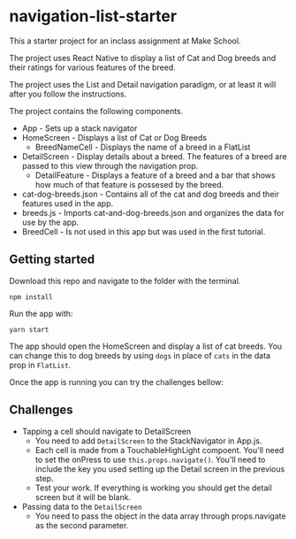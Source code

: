 # navigation-list-starter

This a starter project for an inclass assignment at Make School. 

The project uses React Native to display a list of Cat and Dog breeds and their ratings for various features of the breed. 

The project uses the List and Detail navigation paradigm, or at least it will after you follow the instructions. 

The project contains the following components. 

- App - Sets up a stack navigator
- HomeScreen - Displays a list of Cat or Dog Breeds
  - BreedNameCell - Displays the name of a breed in a FlatList 
- DetailScreen - Display details about a breed. The features of a breed are passed to this view through the navigation prop. 
  - DetailFeature - Displays a feature of a breed and a bar that shows how much of that feature is possesed by the breed. 
- cat-dog-breeds.json - Contains all of the cat and dog breeds and their features used in the app. 
- breeds.js - Imports cat-and-dog-breeds.json and organizes the data for use by the app.
- BreedCell - Is not used in this app but was used in the first tutorial. 

## Getting started 

Download this repo and navigate to the folder with the terminal. 

`npm install`

Run the app with: 

`yarn start`

The app should open the HomeScreen and display a list of cat breeds. You can change this to dog breeds by using `dogs` in place of `cats` in the data prop in `FlatList`.

Once the app is running you can try the challenges bellow:

## Challenges 

- Tapping a cell should navigate to DetailScreen
  - You need to add `DetailScreen` to the StackNavigator in App.js. 
  - Each cell is made from a TouchableHighLight compoent. You'll need to set the onPress to use `this.props.navigate()`. You'll need to include the key you used setting up the Detail screen in the previous step. 
  - Test your work. If everything is working you should get the detail screen but it will be blank. 
- Passing data to the `DetailScreen`
  - You need to pass the object in the data array through props.navigate as the second parameter. 
